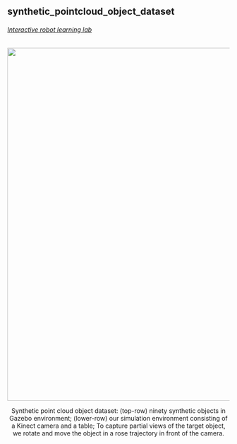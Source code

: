## synthetic_pointcloud_object_dataset
###### [Interactive robot learning lab](https://www.ai.rug.nl/irl-lab/)

<p align="center">
  <img src="img/overview.png" width="800" title="">
</p>
<p align="center">
  Synthetic point cloud object dataset: (top-row) ninety synthetic objects in Gazebo environment; (lower-row) our simulation environment consisting of a Kinect camera and a table; To capture partial views of the target object, we rotate and move the object in a rose trajectory in front of the camera.
</p>

